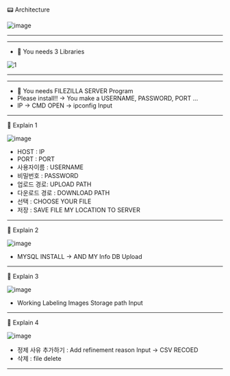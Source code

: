 📟 Architecture

![image](https://user-images.githubusercontent.com/37481441/211368484-88619e33-bf64-41ac-b9f9-38eddde734f9.png)

_________________________________________________________________________________________________________________________



-------------------------------------------------------------------------------------------------------------------------
- 🎇 You needs 3 Libraries

![1](https://user-images.githubusercontent.com/37481441/211370415-1ebe1a0e-6299-49b1-a400-c3cf057ec22a.PNG)

-------------------------------------------------------------------------------------------------------------------------



_________________________________________________________________________________________________________________________



- 💎 You needs FILEZILLA SERVER Program 
-  Please install!! -> You make a USERNAME, PASSWORD, PORT ... 
-  IP -> CMD OPEN -> ipconfig Input
_________________________________________________________________________________________________________________________
   
        
    
   
🔋 Explain 1

![image](https://user-images.githubusercontent.com/37481441/211370654-b87990d4-f4bb-47ea-9ec3-8f283986bdb2.png)

- HOST : IP
- PORT : PORT
- 사용자이름 : USERNAME
- 비밀번호 : PASSWORD
- 업로드 경로: UPLOAD PATH
- 다운로드 경로 : DOWNLOAD PATH
- 선택 : CHOOSE YOUR FILE 
- 저장 : SAVE FILE MY LOCATION TO SERVER 

_________________________________________________________________________________________________________________________




🔋 Explain 2

![image](https://user-images.githubusercontent.com/37481441/211371489-9dcf3394-1b80-456b-a7b8-7c988840fe83.png)

- MYSQL INSTALL -> AND MY Info DB Upload 





_________________________________________________________________________________________________________________________


🔋 Explain 3

![image](https://user-images.githubusercontent.com/37481441/211371733-84cf923b-2b9f-42f0-80f6-e58bbc76a756.png)

- Working Labeling Images Storage path Input




_________________________________________________________________________________________________________________________


🔋 Explain 4

![image](https://user-images.githubusercontent.com/37481441/211372042-181729ad-863a-477f-9337-34a1ff5bf01a.png)


- 정제 사유 추가하기 : Add refinement reason Input -> CSV RECOED
- 삭제 : file delete 

 

_________________________________________________________________________________________________________________________


